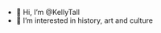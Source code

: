 - 👋 Hi, I’m @KellyTall
- 👀 I’m interested in history, art and culture

<!---
KellyTall/KellyTall is a ✨ special ✨ repository because its `README.md` (this file) appears on your GitHub profile.
You can click the Preview link to take a look at your changes.
--->
